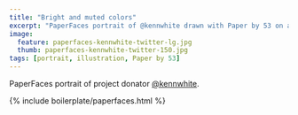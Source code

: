 ```yaml
---
title: "Bright and muted colors"
excerpt: "PaperFaces portrait of @kennwhite drawn with Paper by 53 on an iPad."
image: 
  feature: paperfaces-kennwhite-twitter-lg.jpg
  thumb: paperfaces-kennwhite-twitter-150.jpg
tags: [portrait, illustration, Paper by 53]
---
```


PaperFaces portrait of project donator [@kennwhite](http://twitter.com/kennwhite).

{% include boilerplate/paperfaces.html %}